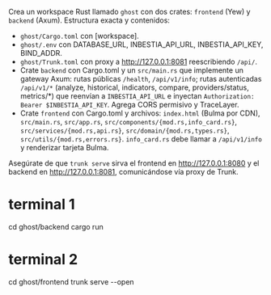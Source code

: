 Crea un workspace Rust llamado `ghost` con dos crates: `frontend` (Yew) y `backend` (Axum). 
Estructura exacta y contenidos:

- `ghost/Cargo.toml` con [workspace].
- `ghost/.env` con DATABASE_URL, INBESTIA_API_URL, INBESTIA_API_KEY, BIND_ADDR.
- `ghost/Trunk.toml` con proxy a http://127.0.0.1:8081 reescribiendo `/api/`.
- Crate `backend` con Cargo.toml y un `src/main.rs` que implemente un gateway Axum:
  rutas públicas `/health`, `/api/v1/info`; rutas autenticadas `/api/v1/*` (analyze, historical, indicators, compare, providers/status, metrics/*) que reenvían a `INBESTIA_API_URL` e inyectan `Authorization: Bearer $INBESTIA_API_KEY`.
  Agrega CORS permisivo y TraceLayer.
- Crate `frontend` con Cargo.toml y archivos:
  `index.html` (Bulma por CDN),
  `src/main.rs`, `src/app.rs`,
  `src/components/{mod.rs,info_card.rs}`,
  `src/services/{mod.rs,api.rs}`,
  `src/domain/{mod.rs,types.rs}`,
  `src/utils/{mod.rs,errors.rs}`.
  `info_card.rs` debe llamar a `/api/v1/info` y renderizar tarjeta Bulma.

Asegúrate de que `trunk serve` sirva el frontend en http://127.0.0.1:8080 y el backend en http://127.0.0.1:8081, comunicándose vía proxy de Trunk.


# terminal 1
cd ghost/backend
cargo run

# terminal 2
cd ghost/frontend
trunk serve --open
